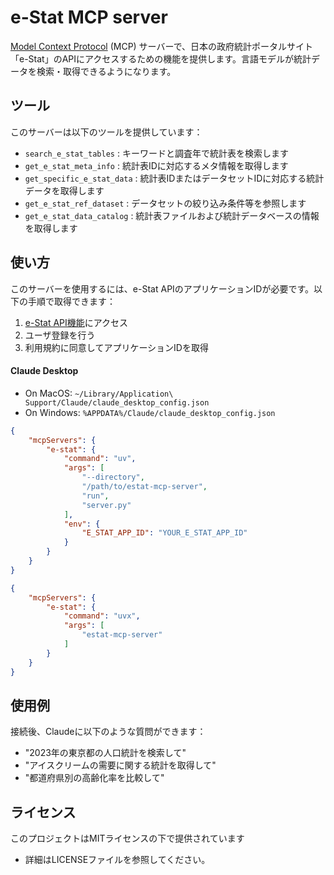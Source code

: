 # e-Stat MCP server

[Model Context Protocol](https://modelcontextprotocol.io/introduction) (MCP) サーバーで、日本の政府統計ポータルサイト「e-Stat」のAPIにアクセスするための機能を提供します。言語モデルが統計データを検索・取得できるようになります。


## ツール

このサーバーは以下のツールを提供しています：

- `search_e_stat_tables` : キーワードと調査年で統計表を検索します
- `get_e_stat_meta_info` : 統計表IDに対応するメタ情報を取得します
- `get_specific_e_stat_data` : 統計表IDまたはデータセットIDに対応する統計データを取得します
-  `get_e_stat_ref_dataset` : データセットの絞り込み条件等を参照します
- `get_e_stat_data_catalog` : 統計表ファイルおよび統計データベースの情報を取得します

## 使い方
このサーバーを使用するには、e-Stat APIのアプリケーションIDが必要です。以下の手順で取得できます：
1. [e-Stat API機能](https://www.e-stat.go.jp/api/)にアクセス
2. ユーザ登録を行う
3. 利用規約に同意してアプリケーションIDを取得


#### Claude Desktop

- On MacOS: `~/Library/Application\ Support/Claude/claude_desktop_config.json`
- On Windows: `%APPDATA%/Claude/claude_desktop_config.json`

```json
{
    "mcpServers": {
        "e-stat": {
            "command": "uv",
            "args": [
                "--directory",
                "/path/to/estat-mcp-server",
                "run",
                "server.py"
            ],
            "env": {
                "E_STAT_APP_ID": "YOUR_E_STAT_APP_ID"
            }
        }
    }
}
```

```json
{
    "mcpServers": {
        "e-stat": {
            "command": "uvx",
            "args": [
                "estat-mcp-server"
            ]
        }
    }
}
```



## 使用例

接続後、Claudeに以下のような質問ができます：

- "2023年の東京都の人口統計を検索して"
- "アイスクリームの需要に関する統計を取得して"
- "都道府県別の高齢化率を比較して"


## ライセンス

このプロジェクトはMITライセンスの下で提供されています
 - 詳細はLICENSEファイルを参照してください。
